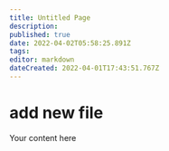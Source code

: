 ```yaml
---
title: Untitled Page
description: 
published: true
date: 2022-04-02T05:58:25.891Z
tags: 
editor: markdown
dateCreated: 2022-04-01T17:43:51.767Z
---
```


# add new file
Your content here